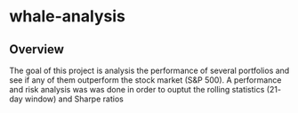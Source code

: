 # whale-analysis

## Overview
The goal of this project is analysis the performance of several portfolios and see if any of them outperform the stock market (S&P 500). A performance and risk analysis was was done in order to ouptut the rolling statistics (21- day window) and Sharpe ratios 